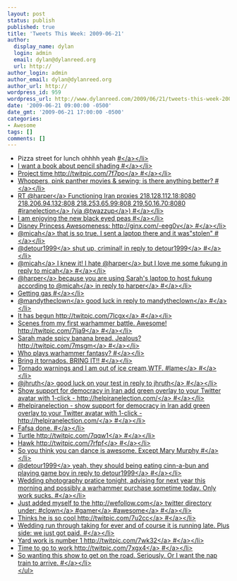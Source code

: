 ```yaml
---
layout: post
status: publish
published: true
title: 'Tweets This Week: 2009-06-21'
author:
  display_name: dylan
  login: admin
  email: dylan@dylanreed.org
  url: http://
author_login: admin
author_email: dylan@dylanreed.org
author_url: http://
wordpress_id: 959
wordpress_url: http://www.dylanreed.com/2009/06/21/tweets-this-week-2009-06-21/
date: '2009-06-21 09:00:00 -0500'
date_gmt: '2009-06-21 17:00:00 -0500'
categories:
- Awesome
tags: []
comments: []
---
```

<ul class="aktt_tweet_digest">
<li>Pizza street for lunch ohhhh yeah <a href="http:&#47;&#47;twitter.com&#47;awesomeguy&#47;statuses&#47;2167797591">#<&#47;a><&#47;li>
<li>I want a book about pencil shading <a href="http:&#47;&#47;twitter.com&#47;awesomeguy&#47;statuses&#47;2169938944">#<&#47;a><&#47;li>
<li>Project time <a href="http:&#47;&#47;twitpic.com&#47;7f7po" rel="nofollow">http:&#47;&#47;twitpic.com&#47;7f7po<&#47;a> <a href="http:&#47;&#47;twitter.com&#47;awesomeguy&#47;statuses&#47;2170652352">#<&#47;a><&#47;li>
<li>Whoppers, pink panther movies &amp; sewing; is there anything better? <a href="http:&#47;&#47;twitter.com&#47;awesomeguy&#47;statuses&#47;2171200214">#<&#47;a><&#47;li>
<li>RT @<a href="http:&#47;&#47;twitter.com&#47;harper">harper<&#47;a> Functioning Iran proxies 218.128.112.18:8080 218.206.94.132:808 218.253.65.99:808 219.50.16.70:8080 #<a href="http:&#47;&#47;search.twitter.com&#47;search?q=%23iranelection">iranelection<&#47;a> (via @<a href="http:&#47;&#47;twitter.com&#47;twazzup">twazzup<&#47;a>) <a href="http:&#47;&#47;twitter.com&#47;awesomeguy&#47;statuses&#47;2177528583">#<&#47;a><&#47;li>
<li>I am enjoying the new black eyed peas <a href="http:&#47;&#47;twitter.com&#47;awesomeguy&#47;statuses&#47;2178884086">#<&#47;a><&#47;li>
<li>Disney Princess Awesomeness: <a href="http:&#47;&#47;ginx.com&#47;-eeg0v" rel="nofollow">http:&#47;&#47;ginx.com&#47;-eeg0v<&#47;a> <a href="http:&#47;&#47;twitter.com&#47;awesomeguy&#47;statuses&#47;2180349217">#<&#47;a><&#47;li>
<li>@<a href="http:&#47;&#47;twitter.com&#47;micah">micah<&#47;a> that is so true. I sent a laptop there and it was"stolen" <a href="http:&#47;&#47;twitter.com&#47;awesomeguy&#47;statuses&#47;2183223043">#<&#47;a><&#47;li>
<li>@<a href="http:&#47;&#47;twitter.com&#47;detour1999">detour1999<&#47;a> shut up, criminal! <a href="http:&#47;&#47;twitter.com&#47;detour1999&#47;statuses&#47;2183270649">in reply to detour1999<&#47;a> <a href="http:&#47;&#47;twitter.com&#47;awesomeguy&#47;statuses&#47;2184758335">#<&#47;a><&#47;li>
<li>@<a href="http:&#47;&#47;twitter.com&#47;micah">micah<&#47;a> I knew it! I hate @<a href="http:&#47;&#47;twitter.com&#47;harper">harper<&#47;a> but I love me some fukung <a href="http:&#47;&#47;twitter.com&#47;micah&#47;statuses&#47;2183445230">in reply to micah<&#47;a> <a href="http:&#47;&#47;twitter.com&#47;awesomeguy&#47;statuses&#47;2185879233">#<&#47;a><&#47;li>
<li>@<a href="http:&#47;&#47;twitter.com&#47;harper">harper<&#47;a> because you are using Sarah's laptop to host fukung according to @<a href="http:&#47;&#47;twitter.com&#47;micah">micah<&#47;a> <a href="http:&#47;&#47;twitter.com&#47;harper&#47;statuses&#47;2186607498">in reply to harper<&#47;a> <a href="http:&#47;&#47;twitter.com&#47;awesomeguy&#47;statuses&#47;2187795773">#<&#47;a><&#47;li>
<li>Getting gas <a href="http:&#47;&#47;twitter.com&#47;awesomeguy&#47;statuses&#47;2194272334">#<&#47;a><&#47;li>
<li>@<a href="http:&#47;&#47;twitter.com&#47;mandytheclown">mandytheclown<&#47;a> good luck <a href="http:&#47;&#47;twitter.com&#47;mandytheclown&#47;statuses&#47;2193395872">in reply to mandytheclown<&#47;a> <a href="http:&#47;&#47;twitter.com&#47;awesomeguy&#47;statuses&#47;2194300024">#<&#47;a><&#47;li>
<li>It has begun <a href="http:&#47;&#47;twitpic.com&#47;7lcgx" rel="nofollow">http:&#47;&#47;twitpic.com&#47;7lcgx<&#47;a> <a href="http:&#47;&#47;twitter.com&#47;awesomeguy&#47;statuses&#47;2200970996">#<&#47;a><&#47;li>
<li>Scenes from my first warhammer battle. Awesome! <a href="http:&#47;&#47;twitpic.com&#47;7lja9" rel="nofollow">http:&#47;&#47;twitpic.com&#47;7lja9<&#47;a> <a href="http:&#47;&#47;twitter.com&#47;awesomeguy&#47;statuses&#47;2201941566">#<&#47;a><&#47;li>
<li>Sarah made spicy banana bread. Jealous? <a href="http:&#47;&#47;twitpic.com&#47;7msgm" rel="nofollow">http:&#47;&#47;twitpic.com&#47;7msgm<&#47;a> <a href="http:&#47;&#47;twitter.com&#47;awesomeguy&#47;statuses&#47;2209332287">#<&#47;a><&#47;li>
<li>Who plays warhammer fantasy? <a href="http:&#47;&#47;twitter.com&#47;awesomeguy&#47;statuses&#47;2209339073">#<&#47;a><&#47;li>
<li>Bring it tornados. BRING IT!! <a href="http:&#47;&#47;twitter.com&#47;awesomeguy&#47;statuses&#47;2215941217">#<&#47;a><&#47;li>
<li>Tornado warnings and I am out of ice cream,WTF. #<a href="http:&#47;&#47;search.twitter.com&#47;search?q=%23lame">lame<&#47;a> <a href="http:&#47;&#47;twitter.com&#47;awesomeguy&#47;statuses&#47;2216052862">#<&#47;a><&#47;li>
<li>@<a href="http:&#47;&#47;twitter.com&#47;jhruth">jhruth<&#47;a> good luck on your test <a href="http:&#47;&#47;twitter.com&#47;jhruth&#47;statuses&#47;2216276016">in reply to jhruth<&#47;a> <a href="http:&#47;&#47;twitter.com&#47;awesomeguy&#47;statuses&#47;2216440857">#<&#47;a><&#47;li>
<li>Show support for democracy in Iran add green overlay to your Twitter avatar with 1-click - <a href="http:&#47;&#47;helpiranelection.com&#47;" rel="nofollow">http:&#47;&#47;helpiranelection.com&#47;<&#47;a> <a href="http:&#47;&#47;twitter.com&#47;awesomeguy&#47;statuses&#47;2223953368">#<&#47;a><&#47;li>
<li>#helpiranelection - show support for democracy in Iran add green overlay to your Twitter avatar with 1-click - <a href="http:&#47;&#47;helpiranelection.com&#47;" rel="nofollow">http:&#47;&#47;helpiranelection.com&#47;<&#47;a> <a href="http:&#47;&#47;twitter.com&#47;awesomeguy&#47;statuses&#47;2223974589">#<&#47;a><&#47;li>
<li>Fafsa done. <a href="http:&#47;&#47;twitter.com&#47;awesomeguy&#47;statuses&#47;2224851606">#<&#47;a><&#47;li>
<li>Turtle <a href="http:&#47;&#47;twitpic.com&#47;7qqw1" rel="nofollow">http:&#47;&#47;twitpic.com&#47;7qqw1<&#47;a> <a href="http:&#47;&#47;twitter.com&#47;awesomeguy&#47;statuses&#47;2228414598">#<&#47;a><&#47;li>
<li>Hawk <a href="http:&#47;&#47;twitpic.com&#47;7rfpf" rel="nofollow">http:&#47;&#47;twitpic.com&#47;7rfpf<&#47;a> <a href="http:&#47;&#47;twitter.com&#47;awesomeguy&#47;statuses&#47;2231239029">#<&#47;a><&#47;li>
<li>So you think you can dance is awesome. Except Mary Murphy <a href="http:&#47;&#47;twitter.com&#47;awesomeguy&#47;statuses&#47;2232116839">#<&#47;a><&#47;li>
<li>@<a href="http:&#47;&#47;twitter.com&#47;detour1999">detour1999<&#47;a> yeah, they should being eating cinn-a-bun and playing game boy <a href="http:&#47;&#47;twitter.com&#47;detour1999&#47;statuses&#47;2236708077">in reply to detour1999<&#47;a> <a href="http:&#47;&#47;twitter.com&#47;awesomeguy&#47;statuses&#47;2237571576">#<&#47;a><&#47;li>
<li>Wedding photography pratice tonight, advising for next year this morning and possibly a warhammer purchase sometime today. Only work sucks. <a href="http:&#47;&#47;twitter.com&#47;awesomeguy&#47;statuses&#47;2237599748">#<&#47;a><&#47;li>
<li>Just added myself to the <a href="http:&#47;&#47;wefollow.com" rel="nofollow">http:&#47;&#47;wefollow.com<&#47;a> twitter directory under:  #<a href="http:&#47;&#47;search.twitter.com&#47;search?q=%23clown">clown<&#47;a> #<a href="http:&#47;&#47;search.twitter.com&#47;search?q=%23gamer">gamer<&#47;a> #<a href="http:&#47;&#47;search.twitter.com&#47;search?q=%23awesome">awesome<&#47;a> <a href="http:&#47;&#47;twitter.com&#47;awesomeguy&#47;statuses&#47;2238741955">#<&#47;a><&#47;li>
<li>Thinks he is so cool <a href="http:&#47;&#47;twitpic.com&#47;7u2cc" rel="nofollow">http:&#47;&#47;twitpic.com&#47;7u2cc<&#47;a> <a href="http:&#47;&#47;twitter.com&#47;awesomeguy&#47;statuses&#47;2243832030">#<&#47;a><&#47;li>
<li>Wedding run through taking for ever and of course it is running late. Plus side: we just got paid. <a href="http:&#47;&#47;twitter.com&#47;awesomeguy&#47;statuses&#47;2245145043">#<&#47;a><&#47;li>
<li>Yard work is number 1 <a href="http:&#47;&#47;twitpic.com&#47;7wk32" rel="nofollow">http:&#47;&#47;twitpic.com&#47;7wk32<&#47;a> <a href="http:&#47;&#47;twitter.com&#47;awesomeguy&#47;statuses&#47;2253443362">#<&#47;a><&#47;li>
<li>Time to go to work <a href="http:&#47;&#47;twitpic.com&#47;7xgx4" rel="nofollow">http:&#47;&#47;twitpic.com&#47;7xgx4<&#47;a> <a href="http:&#47;&#47;twitter.com&#47;awesomeguy&#47;statuses&#47;2256446878">#<&#47;a><&#47;li>
<li>So wanting this show to get on the road. Seriously. Or I want the nap train to arrive. <a href="http:&#47;&#47;twitter.com&#47;awesomeguy&#47;statuses&#47;2257342708">#<&#47;a><&#47;li><br />
<&#47;ul></p>
